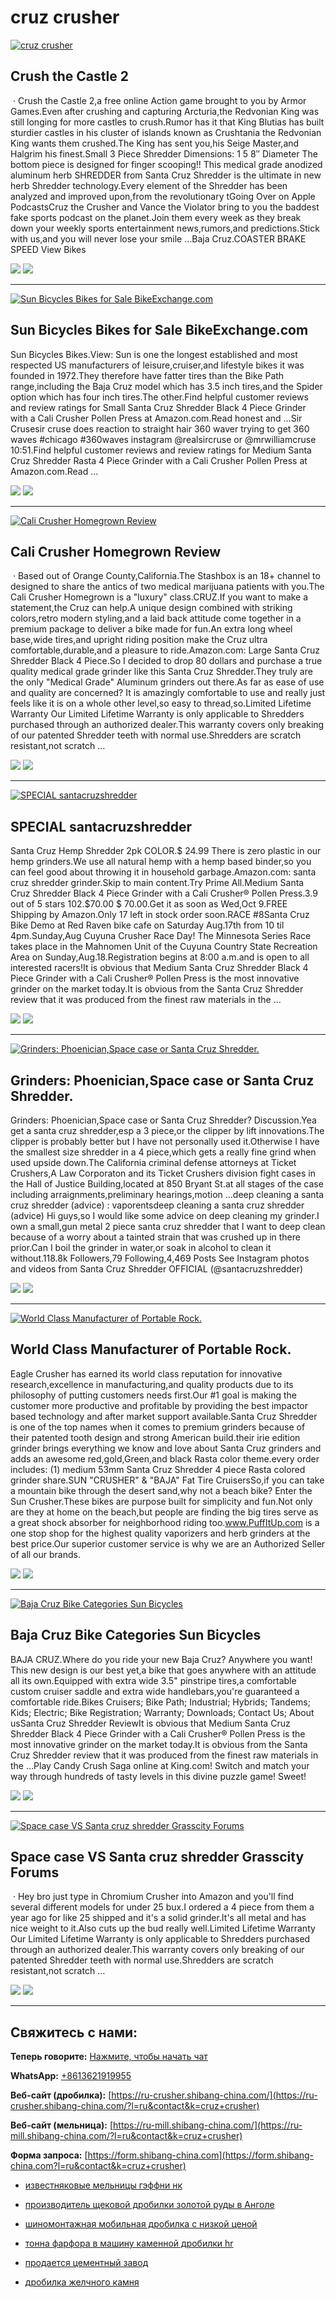 # cruz crusher

<a href="https://swt.shibang-china.com/?l=ru&img&k=cruz+crusher" target="_blank">![cruz crusher](http://static.shibang-china.com/all-800x300/511.jpg)</a>

## Crush the Castle 2
&nbsp;&#0183;&#32;Crush the Castle 2,a free online Action game brought to you by Armor Games.Even after crushing and capturing Arcturia,the Redvonian King was still longing for more castles to crush.Rumor has it that King Blutias has built sturdier castles in his cluster of islands known as Crushtania the Redvonian King wants them crushed.The King has sent you,his Seige Master,and Halgrim his finest.Small 3 Piece Shredder Dimensions: 1 5 8″ Diameter The bottom piece is designed for finger scooping!! This medical grade anodized aluminum herb SHREDDER from Santa Cruz Shredder is the ultimate in new herb Shredder technology.Every element of the Shredder has been analyzed and improved upon,from the revolutionary t‎Going Over on Apple Podcasts‎Cruz the Crusher and Vance the Violator bring to you the baddest fake sports podcast on the planet.Join them every week as they break down your weekly sports entertainment news,rumors,and predictions.Stick with us,and you will never lose your smile …Baja Cruz.COASTER BRAKE SPEED View Bikes


<a href="https://whatsapp.shibangsoft.com/WhatsApp.php" target="_blank" title="WhatsApp">![](http://static.shibang-china.com/icon/whatsapp.png)</a> <a href="https://swt.shibang-china.com/?l=ru&icon&k=cruz+crusher" target="_blank">![](http://static.shibang-china.com/icon/chat-ru.png)</a>

---

<a href="https://swt.shibang-china.com/?l=ru&img&k=cruz+crusher" target="_blank">![Sun Bicycles Bikes for Sale BikeExchange.com](http://static.shibang-china.com/all-800x300/1063.jpg)</a>

## Sun Bicycles Bikes for Sale BikeExchange.com
Sun Bicycles Bikes.View: Sun is one the longest established and most respected US manufacturers of leisure,cruiser,and lifestyle bikes it was founded in 1972.They therefore have fatter tires than the Bike Path range,including the Baja Cruz model which has 3.5 inch tires,and the Spider option which has four inch tires.The other.Find helpful customer reviews and review ratings for Small Santa Cruz Shredder Black 4 Piece Grinder with a Cali Crusher Pollen Press at Amazon.com.Read honest and …Sir Crusesir cruse does reaction to straight hair 360 waver trying to get 360 waves #chicago #360waves instagram @realsircruse or @mrwilliamcruse 10:51.Find helpful customer reviews and review ratings for Medium Santa Cruz Shredder Rasta 4 Piece Grinder with a Cali Crusher Pollen Press at Amazon.com.Read …


<a href="https://whatsapp.shibangsoft.com/WhatsApp.php" target="_blank" title="WhatsApp">![](http://static.shibang-china.com/icon/whatsapp.png)</a> <a href="https://swt.shibang-china.com/?l=ru&icon&k=cruz+crusher" target="_blank">![](http://static.shibang-china.com/icon/chat-ru.png)</a>

---

<a href="https://swt.shibang-china.com/?l=ru&img&k=cruz+crusher" target="_blank">![Cali Crusher Homegrown Review](http://static.shibang-china.com/all-800x300/638.jpg)</a>

## Cali Crusher Homegrown Review
&nbsp;&#0183;&#32;Based out of Orange County,California.The Stashbox is an 18+ channel to designed to share the antics of two medical marijuana patients with you.The Cali Crusher Homegrown is a &quot;luxury&quot; class.CRUZ.If you want to make a statement,the Cruz can help.A unique design combined with striking colors,retro modern styling,and a laid back attitude come together in a premium package to deliver a bike made for fun.An extra long wheel base,wide tires,and upright riding position make the Cruz ultra comfortable,durable,and a pleasure to ride.Amazon.com: Large Santa Cruz Shredder Black 4 Piece.So I decided to drop 80 dollars and purchase a true quality medical grade grinder like this Santa Cruz Shredder.They truly are the only &quot;Medical Grade&quot; Aluminum grinders out there.As far as ease of use and quality are concerned? It is amazingly comfortable to use and really just feels like it is on a whole other level,so easy to thread,so.Limited Lifetime Warranty Our Limited Lifetime Warranty is only applicable to Shredders purchased through an authorized dealer.This warranty covers only breaking of our patented Shredder teeth with normal use.Shredders are scratch resistant,not scratch …


<a href="https://whatsapp.shibangsoft.com/WhatsApp.php" target="_blank" title="WhatsApp">![](http://static.shibang-china.com/icon/whatsapp.png)</a> <a href="https://swt.shibang-china.com/?l=ru&icon&k=cruz+crusher" target="_blank">![](http://static.shibang-china.com/icon/chat-ru.png)</a>

---

<a href="https://swt.shibang-china.com/?l=ru&img&k=cruz+crusher" target="_blank">![SPECIAL santacruzshredder](http://static.shibang-china.com/all-800x300/703.jpg)</a>

## SPECIAL santacruzshredder
Santa Cruz Hemp Shredder 2pk COLOR.$ 24.99 There is zero plastic in our hemp grinders.We use all natural hemp with a hemp based binder,so you can feel good about throwing it in household garbage.Amazon.com: santa cruz shredder grinder.Skip to main content.Try Prime All.Medium Santa Cruz Shredder Black 4 Piece Grinder with a Cali Crusher&#174; Pollen Press.3.9 out of 5 stars 102.$70.00 $ 70.00.Get it as soon as Wed,Oct 9.FREE Shipping by Amazon.Only 17 left in stock order soon.RACE #8Santa Cruz Bike Demo at Red Raven bike cafe on Saturday Aug.17th from 10 til 4pm.Sunday,Aug Cuyuna Crusher Race Day! The Minnesota Series Race takes place in the Mahnomen Unit of the Cuyuna Country State Recreation Area on Sunday,Aug.18.Registration begins at 8:00 a.m.and is open to all interested racers!It is obvious that Medium Santa Cruz Shredder Black 4 Piece Grinder with a Cali Crusher&#174; Pollen Press is the most innovative grinder on the market today.It is obvious from the Santa Cruz Shredder review that it was produced from the finest raw materials in the …


<a href="https://whatsapp.shibangsoft.com/WhatsApp.php" target="_blank" title="WhatsApp">![](http://static.shibang-china.com/icon/whatsapp.png)</a> <a href="https://swt.shibang-china.com/?l=ru&icon&k=cruz+crusher" target="_blank">![](http://static.shibang-china.com/icon/chat-ru.png)</a>

---

<a href="https://swt.shibang-china.com/?l=ru&img&k=cruz+crusher" target="_blank">![Grinders: Phoenician,Space case or Santa Cruz Shredder.](http://static.shibang-china.com/all-800x300/1096.jpg)</a>

## Grinders: Phoenician,Space case or Santa Cruz Shredder.
Grinders: Phoenician,Space case or Santa Cruz Shredder? Discussion.Yea get a santa cruz shredder,esp a 3 piece,or the clipper by lift innovations.The clipper is probably better but I have not personally used it.Otherwise I have the smallest size shredder in a 4 piece,which gets a really fine grind when used upside down.The California criminal defense attorneys at Ticket Crushers,A Law Corporaton and its Ticket Crushers division fight cases in the Hall of Justice Building,located at 850 Bryant St.at all stages of the case including arraignments,preliminary hearings,motion …deep cleaning a santa cruz shredder (advice) : vaporentsdeep cleaning a santa cruz shredder (advice) Hi guys,so I would like some advice on deep cleaning my grinder.I own a small,gun metal 2 piece santa cruz shredder that I want to deep clean because of a worry about a tainted strain that was crushed up in there prior.Can I boil the grinder in water,or soak in alcohol to clean it without.118.8k Followers,79 Following,4,469 Posts See Instagram photos and videos from Santa Cruz Shredder OFFICIAL (@santacruzshredder)


<a href="https://whatsapp.shibangsoft.com/WhatsApp.php" target="_blank" title="WhatsApp">![](http://static.shibang-china.com/icon/whatsapp.png)</a> <a href="https://swt.shibang-china.com/?l=ru&icon&k=cruz+crusher" target="_blank">![](http://static.shibang-china.com/icon/chat-ru.png)</a>

---

<a href="https://swt.shibang-china.com/?l=ru&img&k=cruz+crusher" target="_blank">![World Class Manufacturer of Portable Rock.](http://static.shibang-china.com/all-800x300/1235.jpg)</a>

## World Class Manufacturer of Portable Rock.
Eagle Crusher has earned its world class reputation for innovative research,excellence in manufacturing,and quality products due to its philosophy of putting customers needs first.Our #1 goal is making the customer more productive and profitable by providing the best impactor based technology and after market support available.Santa Cruz Shredder is one of the top names when it comes to premium grinders because of their patented tooth design and strong American build.their irie edition grinder brings everything we know and love about Santa Cruz grinders and adds an awesome red,gold,Green,and black Rasta color theme.every order includes: (1) medium 53mm Santa Cruz Shredder 4 piece Rasta colored grinder share.SUN &quot;CRUSHER&quot; &amp; &quot;BAJA&quot; Fat Tire CruisersSo,if you can take a mountain bike through the desert sand,why not a beach bike? Enter the Sun Crusher.These bikes are purpose built for simplicity and fun.Not only are they at home on the beach,but people are finding the big tires serve as a great shock absorber for neighborhood riding too.www.PuffItUp.com is a one stop shop for the highest quality vaporizers and herb grinders at the best price.Our superior customer service is why we are an Authorized Seller of all our brands.


<a href="https://whatsapp.shibangsoft.com/WhatsApp.php" target="_blank" title="WhatsApp">![](http://static.shibang-china.com/icon/whatsapp.png)</a> <a href="https://swt.shibang-china.com/?l=ru&icon&k=cruz+crusher" target="_blank">![](http://static.shibang-china.com/icon/chat-ru.png)</a>

---

<a href="https://swt.shibang-china.com/?l=ru&img&k=cruz+crusher" target="_blank">![Baja Cruz Bike Categories Sun Bicycles](http://static.shibang-china.com/all-800x300/1069.jpg)</a>

## Baja Cruz Bike Categories Sun Bicycles
BAJA CRUZ.Where do you ride your new Baja Cruz? Anywhere you want! This new design is our best yet,a bike that goes anywhere with an attitude all its own.Equipped with extra wide 3.5&quot; pinstripe tires,a comfortable custom cruiser saddle and extra wide handlebars,you're guaranteed a comfortable ride.Bikes Cruisers; Bike Path; Industrial; Hybrids; Tandems; Kids; Electric; Bike Registration; Warranty; Downloads; Contact Us; About usSanta Cruz Shredder ReviewIt is obvious that Medium Santa Cruz Shredder Black 4 Piece Grinder with a Cali Crusher&#174; Pollen Press is the most innovative grinder on the market today.It is obvious from the Santa Cruz Shredder review that it was produced from the finest raw materials in the …Play Candy Crush Saga online at King.com! Switch and match your way through hundreds of tasty levels in this divine puzzle game! Sweet!


<a href="https://whatsapp.shibangsoft.com/WhatsApp.php" target="_blank" title="WhatsApp">![](http://static.shibang-china.com/icon/whatsapp.png)</a> <a href="https://swt.shibang-china.com/?l=ru&icon&k=cruz+crusher" target="_blank">![](http://static.shibang-china.com/icon/chat-ru.png)</a>

---

<a href="https://swt.shibang-china.com/?l=ru&img&k=cruz+crusher" target="_blank">![Space case VS Santa cruz shredder Grasscity Forums](http://static.shibang-china.com/all-800x300/447.jpg)</a>

## Space case VS Santa cruz shredder Grasscity Forums
&nbsp;&#0183;&#32;Hey bro just type in Chromium Crusher into Amazon and you'll find several different models for under 25 bux.I ordered a 4 piece from them a year ago for like 25 shipped and it's a solid grinder.It's all metal and has nice weight to it.Also cuts up the bud really well.Limited Lifetime Warranty Our Limited Lifetime Warranty is only applicable to Shredders purchased through an authorized dealer.This warranty covers only breaking of our patented Shredder teeth with normal use.Shredders are scratch resistant,not scratch …

<a href="https://whatsapp.shibangsoft.com/WhatsApp.php" target="_blank" title="WhatsApp">![](http://static.shibang-china.com/icon/whatsapp.png)</a> <a href="https://swt.shibang-china.com/?l=ru&icon&k=cruz+crusher" target="_blank">![](http://static.shibang-china.com/icon/chat-ru.png)</a>

---
## Свяжитесь с нами:

**Теперь говорите:** [Нажмите, чтобы начать чат](https://swt.shibang-china.com?l=ru&contact&k=cruz+crusher)

**WhatsApp:**  [+8613621919955](https://whatsapp.shibangsoft.com/WhatsApp.php)

**Веб-сайт (дробилка):** [https://ru-crusher.shibang-china.com/](https://ru-crusher.shibang-china.com/?l=ru&contact&k=cruz+crusher)

**Веб-сайт (мельница):** [https://ru-mill.shibang-china.com/](https://ru-mill.shibang-china.com/?l=ru&contact&k=cruz+crusher)

**Форма запроса:** [https://form.shibang-china.com](https://form.shibang-china.com?l=ru&contact&k=cruz+crusher)

* [известняковые мельницы гэффни нк](../132/%D0%B8%D0%B7%D0%B2%D0%B5%D1%81%D1%82%D0%BD%D1%8F%D0%BA%D0%BE%D0%B2%D1%8B%D0%B5%20%D0%BC%D0%B5%D0%BB%D1%8C%D0%BD%D0%B8%D1%86%D1%8B%20%D0%B3%D1%8D%D1%84%D1%84%D0%BD%D0%B8%20%D0%BD%D0%BA.md)

* [производитель щековой дробилки золотой руды в Анголе](../134/%D0%BF%D1%80%D0%BE%D0%B8%D0%B7%D0%B2%D0%BE%D0%B4%D0%B8%D1%82%D0%B5%D0%BB%D1%8C%20%D1%89%D0%B5%D0%BA%D0%BE%D0%B2%D0%BE%D0%B9%20%D0%B4%D1%80%D0%BE%D0%B1%D0%B8%D0%BB%D0%BA%D0%B8%20%D0%B7%D0%BE%D0%BB%D0%BE%D1%82%D0%BE%D0%B9%20%D1%80%D1%83%D0%B4%D1%8B%20%D0%B2%20%D0%90%D0%BD%D0%B3%D0%BE%D0%BB%D0%B5.md)

* [шиномонтажная мобильная дробилка с низкой ценой](../135/%D1%88%D0%B8%D0%BD%D0%BE%D0%BC%D0%BE%D0%BD%D1%82%D0%B0%D0%B6%D0%BD%D0%B0%D1%8F%20%D0%BC%D0%BE%D0%B1%D0%B8%D0%BB%D1%8C%D0%BD%D0%B0%D1%8F%20%D0%B4%D1%80%D0%BE%D0%B1%D0%B8%D0%BB%D0%BA%D0%B0%20%D1%81%20%D0%BD%D0%B8%D0%B7%D0%BA%D0%BE%D0%B9%20%D1%86%D0%B5%D0%BD%D0%BE%D0%B9.md)

* [тонна фарфора в машину каменной дробилки hr](../132/%D1%82%D0%BE%D0%BD%D0%BD%D0%B0%20%D1%84%D0%B0%D1%80%D1%84%D0%BE%D1%80%D0%B0%20%D0%B2%20%D0%BC%D0%B0%D1%88%D0%B8%D0%BD%D1%83%20%D0%BA%D0%B0%D0%BC%D0%B5%D0%BD%D0%BD%D0%BE%D0%B9%20%D0%B4%D1%80%D0%BE%D0%B1%D0%B8%D0%BB%D0%BA%D0%B8%20hr.md)

* [продается цементный завод](../134/%D0%BF%D1%80%D0%BE%D0%B4%D0%B0%D0%B5%D1%82%D1%81%D1%8F%20%D1%86%D0%B5%D0%BC%D0%B5%D0%BD%D1%82%D0%BD%D1%8B%D0%B9%20%D0%B7%D0%B0%D0%B2%D0%BE%D0%B4.md)

* [дробилка желчного камня](../133/%D0%B4%D1%80%D0%BE%D0%B1%D0%B8%D0%BB%D0%BA%D0%B0%20%D0%B6%D0%B5%D0%BB%D1%87%D0%BD%D0%BE%D0%B3%D0%BE%20%D0%BA%D0%B0%D0%BC%D0%BD%D1%8F.md)